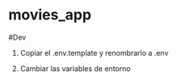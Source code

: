 # movies_app

#Dev 

1. Copiar el .env.template y renombrarlo a .env 

2. Cambiar las variables de entorno 
